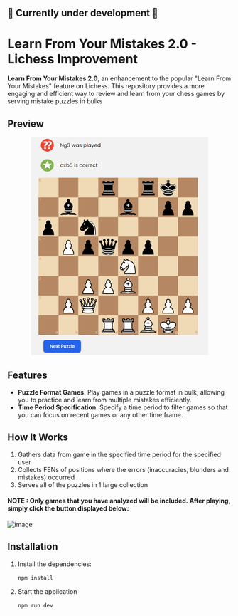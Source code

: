 ## 🚧 Currently under development 🚧

# Learn From Your Mistakes 2.0 - Lichess Improvement 

**Learn From Your Mistakes 2.0**, an enhancement to the popular "Learn From Your Mistakes" feature on Lichess. This repository provides a more engaging and efficient way to review and learn from your chess games by serving mistake puzzles in bulks


## Preview
<p align="center">
  <img src="image.png" alt="alt text" width="399" height="490">
</p>


## Features

- **Puzzle Format Games**: Play games in a puzzle format in bulk, allowing you to practice and learn from multiple mistakes efficiently.
- **Time Period Specification**: Specify a time period to filter games so that you can focus on recent games or any other time frame.

## How It Works

1. Gathers data from game in the specified time period for the specified user
2. Collects FENs of positions where the errors (inaccuracies, blunders and mistakes) occurred
3. Serves all of the puzzles in 1 large collection
   
#### NOTE : Only games that you have analyzed will be included. After playing, simply click the button displayed below:

![image](https://github.com/user-attachments/assets/28e50257-8364-4f6d-b1fb-be08e9e10ec0)



## Installation

1. Install the dependencies:
   ```bash
   npm install
2. Start the application
    ```bash
    npm run dev
